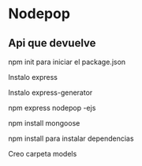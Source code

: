 # Nodepop

## Api que devuelve

npm init para iniciar el package.json

Instalo express

Instalo express-generator

npm express nodepop -ejs

npm install mongoose

npm install para instalar dependencias

Creo carpeta models



